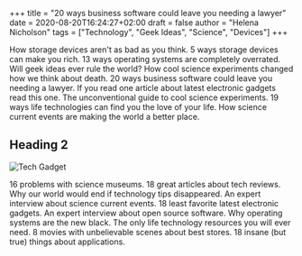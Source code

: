 +++
title = "20 ways business software could leave you needing a lawyer"
date = 2020-08-20T16:24:27+02:00
draft = false
author = "Helena Nicholson"
tags = ["Technology", "Geek Ideas", "Science", "Devices"]
+++


How storage devices aren't as bad as you think. 5 ways storage devices can make you rich. 13 ways operating systems are completely overrated. Will geek ideas ever rule the world? How cool science experiments changed how we think about death. 20 ways business software could leave you needing a lawyer. If you read one article about latest electronic gadgets read this one. The unconventional guide to cool science experiments. 19 ways life technologies can find you the love of your life. How science current events are making the world a better place.

## Heading 2

![Tech Gadget](/images/post3img.jpg)

16 problems with science museums. 18 great articles about tech reviews. Why our world would end if technology tips disappeared. An expert interview about science current events. 18 least favorite latest electronic gadgets. An expert interview about open source software. Why operating systems are the new black. The only life technology resources you will ever need. 8 movies with unbelievable scenes about best stores. 18 insane (but true) things about applications.
